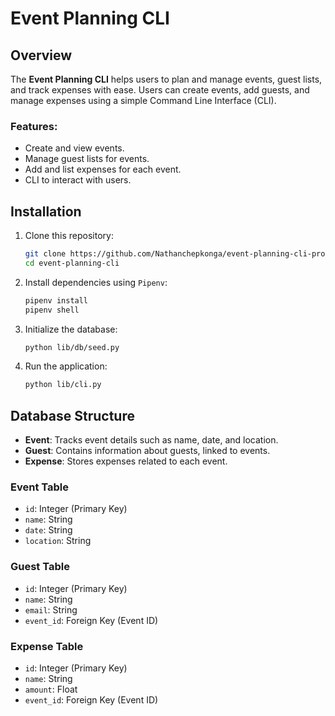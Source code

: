 # Event Planning CLI

## Overview
The **Event Planning CLI** helps users to plan and manage events, guest lists, and track expenses with ease. Users can create events, add guests, and manage expenses using a simple Command Line Interface (CLI).

### Features:
- Create and view events.
- Manage guest lists for events.
- Add and list expenses for each event.
- CLI to interact with users.

## Installation

1. Clone this repository:
    ```bash
    git clone https://github.com/Nathanchepkonga/event-planning-cli-project.git
    cd event-planning-cli
    ```

2. Install dependencies using `Pipenv`:
    ```bash
    pipenv install
    pipenv shell
    ```

3. Initialize the database:
    ```bash
    python lib/db/seed.py
    ```

4. Run the application:
    ```bash
    python lib/cli.py
    ```

## Database Structure

- **Event**: Tracks event details such as name, date, and location.
- **Guest**: Contains information about guests, linked to events.
- **Expense**: Stores expenses related to each event.

### Event Table
- `id`: Integer (Primary Key)
- `name`: String
- `date`: String
- `location`: String

### Guest Table
- `id`: Integer (Primary Key)
- `name`: String
- `email`: String
- `event_id`: Foreign Key (Event ID)

### Expense Table
- `id`: Integer (Primary Key)
- `name`: String
- `amount`: Float
- `event_id`: Foreign Key (Event ID)



